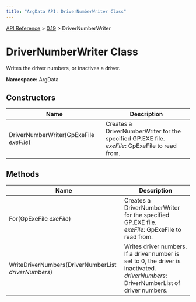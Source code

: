 ```yaml
---
title: "ArgData API: DriverNumberWriter Class"
---
```


[API Reference](/argdata/api/) &gt; [0.19](/argdata/api/0.19/) &gt; DriverNumberWriter

# DriverNumberWriter Class

Writes the driver numbers, or inactives a driver.

**Namespace:** ArgData

## Constructors

<table class="table table-bordered table-striped ">
<thead>
  <tr>
    <th>Name</th>
    <th>Description</th>
  </tr>
</thead>
<tbody>
  <tr>
    <td>DriverNumberWriter(GpExeFile <em>exeFile</em>)</td>
    <td>Creates a DriverNumberWriter for the specified GP.EXE file.<br /><em>exeFile</em>: GpExeFile to read from.<br /></td>
  </tr>
</tbody>
</table>


## Methods

<table class="table table-bordered table-striped ">
<thead>
  <tr>
    <th>Name</th>
    <th>Description</th>
  </tr>
</thead>
<tbody>
  <tr>
    <td>For(GpExeFile <em>exeFile</em>)</td>
    <td>Creates a DriverNumberWriter for the specified GP.EXE file.<br /><em>exeFile</em>: GpExeFile to read from.<br /></td>
  </tr>
  <tr>
    <td>WriteDriverNumbers(DriverNumberList <em>driverNumbers</em>)</td>
    <td>Writes driver numbers. If a driver number is set to 0, the driver is inactivated.<br /><em>driverNumbers</em>: DriverNumberList of driver numbers.<br /></td>
  </tr>
</tbody>
</table>


